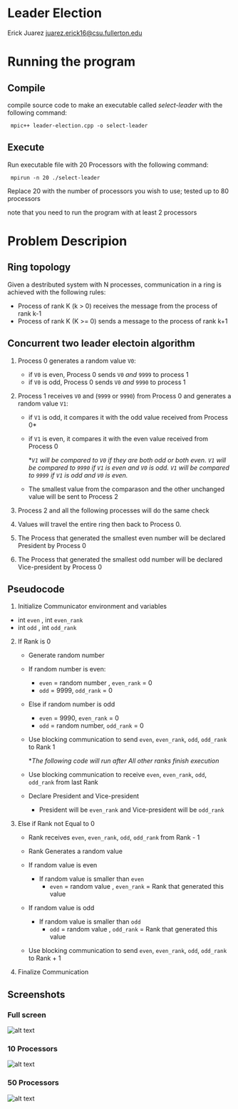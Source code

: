 # Leader Election
Erick Juarez juarez.erick16@csu.fullerton.edu

# Running the program 
## Compile
compile source code to make an executable called *select-leader* with the following command:

``` mpic++ leader-election.cpp -o select-leader```

## Execute 
Run executable file with 20 Processors with the following command: 

``` mpirun -n 20 ./select-leader```

Replace 20 with the number of processors you wish to use; tested up to 80 processors

note that you need to run the program with at least 2 processors

# Problem Descripion  
## Ring topology 

Given a destributed system with N processes, communication in a ring is achieved with the following rules: 
- Process of rank K (k > 0) receives the message from the process of rank k-1
- Process of rank K (K >= 0) sends a message to the process of rank k+1

## Concurrent two leader electoin algorithm

1. Process 0 generates a random value `V0`:
   - if `V0` is even, Process 0 sends `V0` *and* `9999` to process 1
   - if `V0` is odd, Process 0 sends `V0` *and* `9990` to process 1 
 
2. Process 1 receives `V0` and (`9999` or `9990`) from Process 0 and generates a random value `V1`: 
    - if `V1` is odd, it compares it with the odd value received from Process 0\*   
    - if `V1` is even, it compares it with the even value received from Process 0
     
     
       \**`V1` will be compared to `V0` if they are both odd or both even.*
      *`V1` will be compared to `9990` if `V1` is even and `V0` is odd.*
      *`V1` will be compared to `9999` if `V1` is odd and `V0` is even.*
    - The smallest value from the comparason and the other unchanged value will be sent to Process 2
  3. Process 2 and all the following processes will do the same check  
  
  4. Values will travel the entire ring then back to Process 0. 
  
  5. The Process that generated the smallest even number will be declared President by Process 0
  
  6. The Process that generated the smallest odd number will be declared Vice-president by Process 0
 
 ## Pseudocode

 1. Initialize Communicator environment and variables

   - int `even` , int `even_rank`    
   - int `odd` , int `odd_rank` 


2. If Rank is 0 
   - Generate random number 

   - If random number is even: 
      - `even` = random number , `even_rank` = 0 
      - `odd` = 9999, `odd_rank` = 0 

   - Else if random number is odd 
      - `even` = 9990, `even_rank` = 0
      - `odd` = random number, `odd_rank` = 0 

   - Use blocking communication to send `even`, `even_rank`, `odd`, `odd_rank` to Rank 1 

      **The following code will run after All other ranks finish execution*

   - Use blocking communication to receive `even`, `even_rank`, `odd`, `odd_rank` from last Rank

   - Declare President and Vice-president 
      - President will be `even_rank` and Vice-president will be `odd_rank`

3. Else if Rank not Equal to 0 

   - Rank receives `even`, `even_rank`, `odd`, `odd_rank` from Rank - 1 

   - Rank Generates a random value

   - If random value is even 
      - If random value is smaller than `even` 
         - `even` = random value , `even_rank` = Rank that generated this value 

   - If random value is odd 
      - If random value is smaller than `odd`
         - `odd` = random value , `odd_rank` = Rank that generated this value 

   - Use blocking communication to send `even`, `even_rank`, `odd`, `odd_rank` to Rank + 1 

4. Finalize Communication 
 
## Screenshots 

### Full screen 
![alt text](https://github.com/EvilErick16/HPC/blob/master/leader-election/F_Screen_SC.jpg)

### 10 Processors 
![alt text](https://github.com/EvilErick16/HPC/blob/master/leader-election/n10_sc.jpg)

### 50 Processors 
![alt text](https://github.com/EvilErick16/HPC/blob/master/leader-election/n50_sc.jpg)
